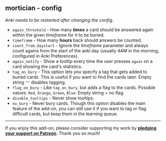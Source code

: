 ## mortician - config

*Anki needs to be restarted after changing the config.*

* `again_threshold` - How many **times** a card should be
answered again within the given *timeframe* for it to be buried.
* `timeframe` - How many **hours** back should answers be counted.
* `count_from_daystart` - Ignore the *timeframe* parameter
and always count agains from the start of the
anki day (usually 4AM in the morning, configured in Anki Preferences).
* `again_notify` - Show a tooltip every time the user presses
`again` on a card showing the card's statistics.
* `tag_on_bury` - This option lets you specify a tag that gets added to buried cards.
This is useful if you want to find the cards later.
Empty string `""` disables tagging.
* `flag_on_bury` - Like `tag_on_bury`, but adds a flag to the cards.
Possible values: `Red`, `Orange`, `Green`, `Blue`.
Empty string = no flag.
* `disable_tooltips` - Never show tooltips.
* `no_bury` - Never bury cards.
Though this option disables the main feature of the add-on,
you can still use it if you want to tag or flag difficult cards, but keep them in the learning queue.

****

If you enjoy this add-on, please consider supporting my work by
**[pledging your support on Patreon](https://www.patreon.com/tatsumoto_ren)**.
Thank you so much!
